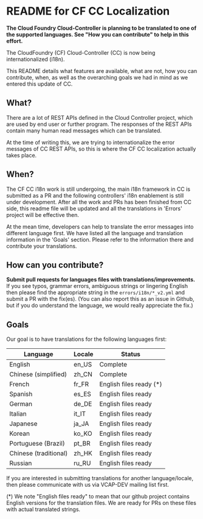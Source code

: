 # README for CF CC Localization

__The Cloud Foundry Cloud-Controller is planning to be translated to one of the supported languages. See "How you can contribute" to help in this effort.__

The CloudFoundry (CF) Cloud-Controller (CC) is now being internationalized (i18n).

This README details what features are available, what are not, how you can contribute, when, as well as the overarching goals we had in mind as we entered this update of CC.

## What?

There are a lot of REST APIs defined in the Cloud Controller project, which are used by end user or further program. The responses of the REST APIs contain many human read messages which can be translated.

At the time of writing this, we are trying to internationalize the error messages of CC REST APIs, so this is where the CF CC localization actually takes place.

## When?

The CF CC i18n work is still undergoing, the main i18n framework in CC is submitted as a PR and the following controllers' i18n enablement is still under development. After all the work and PRs has been finished from CC side, this readme file will be updated and all the translations in 'Errors' project will be effective then.

At the mean time, developers can help to translate the error messages into different language first. We have listed all the language and translation information in the 'Goals' section. Please refer to the information there and contribute your translations.

## How can you contribute?

__Submit pull requests for languages files with translations/improvements.__ If you see typos, grammar errors,  ambiguous strings or lingering English then please find the appropriate string in the `errors/i18n/*_v2.yml` and submit a PR with the fix(es). (You can also report this as an issue in Github, but if you do understand the language, we would really appreciate the fix.)

## Goals

Our goal is to have translations for the following languages first:

| Language              | Locale | Status                  |
|-----------------------|--------|-------------------------|
| English               | en_US  | Complete                |
| Chinese (simplified)  | zh_CN  | Complete                |
| French                | fr_FR  | English files ready (*) |
| Spanish               | es_ES  | English files ready     |
| German                | de_DE  | English files ready     |
| Italian               | it_IT  | English files ready     |
| Japanese              | ja_JA  | English files ready     |
| Korean                | ko_KO  | English files ready     |
| Portuguese (Brazil)   | pt_BR  | English files ready     |
| Chinese (traditional) | zh_HK  | English files ready     |
| Russian               | ru_RU  | English files ready     |

If you are interested in submitting translations for another language/locale, then please communicate with us via VCAP-DEV mailing list first.

(*) We note "English files ready" to mean that our github project contains English versions for the translation files. We are ready for PRs on these files with actual translated strings.
